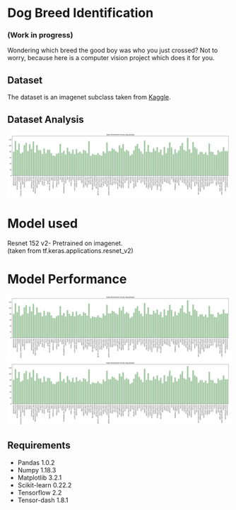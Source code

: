 # Dog Breed Identification
### (Work in progress)
Wondering which breed the good boy was who you just crossed? Not to worry, because here is a computer vision project which does it for you.

## Dataset
The dataset is an imagenet subclass taken from [Kaggle](https://www.kaggle.com/c/dog-breed-identification/).

## Dataset Analysis
![Content](https://github.com/sagnik106/Dog-Breed-Identification/blob/master/resources/data_analysis.png)

# Model used
Resnet 152 v2- Pretrained on imagenet.<br/>
(taken from tf.keras.applications.resnet_v2)

# Model Performance
![Accuracy](https://github.com/sagnik106/Dog-Breed-Identification/blob/master/resources/data_analysis.png)<br/>
![Loss](https://github.com/sagnik106/Dog-Breed-Identification/blob/master/resources/data_analysis.png)

## Requirements
* Pandas 1.0.2
* Numpy 1.18.3
* Matplotlib 3.2.1
* Scikit-learn 0.22.2
* Tensorflow 2.2
* Tensor-dash 1.8.1